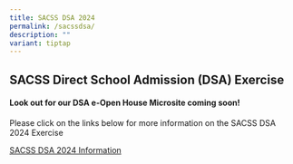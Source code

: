 ```yaml
---
title: SACSS DSA 2024
permalink: /sacssdsa/
description: ""
variant: tiptap
---
```

<h2>SACSS Direct School Admission (DSA) Exercise</h2>
<h4><strong>Look out for our DSA e-Open House Microsite coming soon!</strong></h4>
<p>Please click on the links below for more information on the SACSS DSA
2024 Exercise</p>
<p><a href="/files/SACSS_DSA_Sec_2024.pdf" rel="noopener noreferrer nofollow" target="_blank">SACSS DSA 2024 Information</a>
</p>